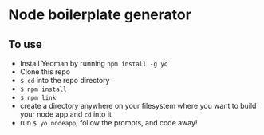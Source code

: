 # Node boilerplate generator

## To use

- Install Yeoman by running `npm install -g yo`
- Clone this repo
- `$ cd` into the repo directory
- `$ npm install`
- `$ npm link`
- create a directory anywhere on your filesystem where you want to build your node app and `cd` into it
- run `$ yo nodeapp`, follow the prompts, and code away!
